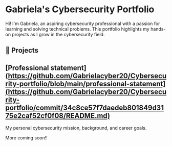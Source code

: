 # Gabriela's Cybersecurity Portfolio

Hi! I'm Gabriela, an aspiring cybersecurity professional with a passion for learning and solving technical problems. This portfolio highlights my hands-on projects as I grow in the cybersecurity field.
## 🔐 Projects

## [Professional statement](https://github.com/Gabrielacyber20/Cybersecurity-portfolio/blob/main/professional-statement](https://github.com/Gabrielacyber20/Cybersecurity-portfolio/commit/34c8ce57f7daedeb801849d3175e2caf52cf0f08/README.md)
My personal cybersecurity mission, background, and career goals.

More coming soon!!
